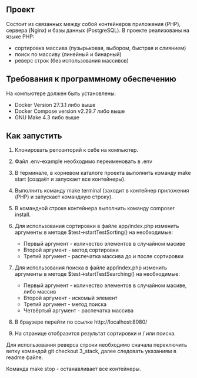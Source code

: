 ## Проект
Состоит из связанных между собой контейнеров приложения (PHP), сервера (Nginx) и базы данных (PostgreSQL).
В проекте реализованы на языке PHP:
- сортировка массива (пузырьковая, выбором, быстрая и слиянием)
- поиск по массиву (линейный и бинарный)
- реверс строк (без использования массивов)

## Требования к программному обеспечению
На компьютере должен быть установлены:
- Docker Version 27.3.1 либо выше
- Docker Compose version v2.29.7 либо выше
- GNU Make 4.3 либо выше  

## Как запустить
1) Клонировать репозиторий к себе на компьютер.
2) Файл .env-example необходимо переименовать в .env
3) В терминале, в корневом каталоге проекта выполнить команду make start (создаёт и запускает все контейнеры).
4) Выполнить команду make terminal (заходит в контейнер приложения (PHP) и запускает командную строку).
5) В командной строке контейнера выполнить команду composer install.

6) Для использования сортировки в файле app/index.php изменить аргументы 
в методе $test->startTestSorting() на необходимые:
   - Первый аргумент - количество элементов в случайном масиве
   - Второй аргумент - метод сортировки
   - Третий аргумент - распечатка массива до и после сортировки

7) Для использования поиска в файле app/index.php изменить аргументы 
в методе $test->startTestSearching() на необходимые:
   - Первый аргумент - количество элементов в случайном масиве, либо массив
   - Второй аргумент - искомый элемент
   - Третий аргумент - метод поиска
   - Четвёртый аргумент - распечатка массива

8) В браузере перейти по ссылке http://localhost:8080/ 
9) На странице отобразится результат сортировки и / или поиска.

Для использования реверса строки необходимо сначала переключить ветку командой git checkout 3_stack, 
далее следовать указаниям в readme файле.

Команда make stop - останавливает все контейнеры.
